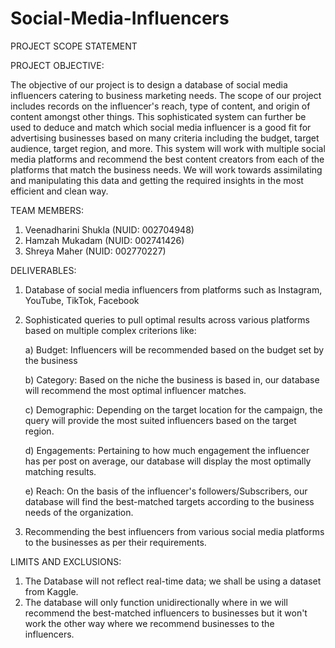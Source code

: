 # Social-Media-Influencers

PROJECT SCOPE STATEMENT

PROJECT OBJECTIVE:

The objective of our project is to design a database of social media influencers catering to business marketing needs. The scope of our project includes records on the influencer's reach, type of content, and origin of content amongst other things. This sophisticated system can further be used to deduce and match which social media influencer is a good fit for advertising businesses based on many criteria including the budget, target audience, target region, and more.  This system will work with multiple social media platforms and recommend the best content creators from each of the platforms that match the business needs. We will work towards assimilating and manipulating this data and getting the required insights in the most efficient and clean way.

TEAM MEMBERS:

1. Veenadharini Shukla (NUID: 002704948)
2. Hamzah Mukadam (NUID: 002741426)
3. Shreya Maher (NUID: 002770227)

DELIVERABLES:

1. Database of social media influencers from platforms such as Instagram, YouTube, TikTok, Facebook 
2. Sophisticated queries to pull optimal results across various platforms based on multiple complex criterions like:

    a) Budget: Influencers will be recommended based on the budget set by the business
  
    b) Category: Based on the niche the business is based in, our database will recommend the most optimal influencer matches.
  
    c) Demographic: Depending on the target location for the campaign, the query will provide the most suited influencers based on the target region.
  
    d) Engagements: Pertaining to how much engagement the influencer has per post on average, our database will display the most optimally matching results.
  
    e) Reach: On the basis of the influencer's followers/Subscribers, our database will find the best-matched targets according to the business needs of the organization.
  
3. Recommending the best influencers from various social media platforms to the businesses as per their requirements.
 

LIMITS AND EXCLUSIONS:

1. The Database will not reflect real-time data; we shall be using a dataset from Kaggle.
2. The database will only function unidirectionally where in we will recommend the best-matched influencers to businesses but it won't work the other way where we recommend businesses to the influencers.
